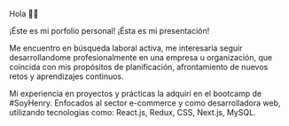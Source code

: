 Hola 👋🏻

¡Éste es mi porfolio personal!
¡Ésta es mi presentación!

Me encuentro en búsqueda laboral activa, me interesaria seguir desarrollandome profesionalmente en una empresa u organización, que coincida con mis propósitos de planificación, afrontamiento de nuevos retos y aprendizajes continuos. 

Mi experiencia en proyectos y prácticas la adquirí en el bootcamp de #SoyHenry. Enfocados al sector e-commerce y como desarrolladora web, utilizando tecnologias como: React.js, Redux, CSS, Next.js, MySQL.

